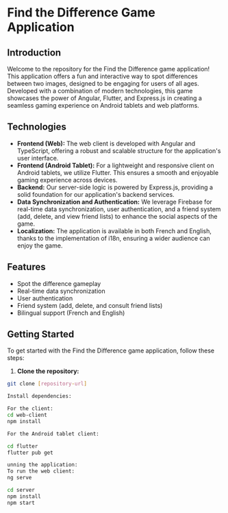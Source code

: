 # Find the Difference Game Application

## Introduction

Welcome to the repository for the Find the Difference game application! This application offers a fun and interactive way to spot differences between two images, designed to be engaging for users of all ages. Developed with a combination of modern technologies, this game showcases the power of Angular, Flutter, and Express.js in creating a seamless gaming experience on Android tablets and web platforms.

## Technologies

- **Frontend (Web):** The web client is developed with Angular and TypeScript, offering a robust and scalable structure for the application's user interface.
- **Frontend (Android Tablet):** For a lightweight and responsive client on Android tablets, we utilize Flutter. This ensures a smooth and enjoyable gaming experience across devices.
- **Backend:** Our server-side logic is powered by Express.js, providing a solid foundation for our application's backend services.
- **Data Synchronization and Authentication:** We leverage Firebase for real-time data synchronization, user authentication, and a friend system (add, delete, and view friend lists) to enhance the social aspects of the game.
- **Localization:** The application is available in both French and English, thanks to the implementation of i18n, ensuring a wider audience can enjoy the game.

## Features

- Spot the difference gameplay
- Real-time data synchronization
- User authentication
- Friend system (add, delete, and consult friend lists)
- Bilingual support (French and English)

## Getting Started

To get started with the Find the Difference game application, follow these steps:

1. **Clone the repository:**

```bash
git clone [repository-url]

Install dependencies:

For the client:
cd web-client
npm install

For the Android tablet client:

cd flutter
flutter pub get

unning the application:
To run the web client:
ng serve

cd server
npm install
npm start



